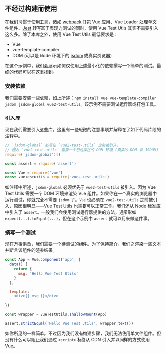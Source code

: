 ## 不经过构建而使用

在我们习惯于使用工具，诸如 [webpack](https://webpack.js.org/) 打包 Vue 应用、Vue Loader 处理单文件组件、[Jest](https://jestjs.io/) 转写富于表现力测试的同时，使用 Vue Test Utils 其实不需要引入这么多。除了本库之外，使用 Vue Test Utils 最低要求是：

- Vue
- vue-template-compiler
- DOM (可以是 Node 环境下的 [jsdom](https://github.com/jsdom/jsdom) 或真实浏览器)

在这个示例中，我们会展示如何仅使用上述最小化的依赖撰写一个简单的测试。最终的代码可以在[这里](https://github.com/lmiller1990/vue-test-utils-node-basic)找到。

### 安装依赖

我们需要安装一些依赖，如上所述：`npm install vue vue-template-compiler jsdom jsdom-global vue2-test-utils`。该示例不需要测试运行器或打包工具。

### 引入库

现在我们需要引入这些库。这里有一些轻微的注意事项并解释在了如下代码片段的注释中。

```js
// `jsdom-global` 必须在 `vue2-test-utils` 之前被引入，
// 因为 `vue2-test-utils` 需要一个已经存在的 DOM 环境 (真实的 DOM 或 JSDOM)
require('jsdom-global')()

const assert = require('assert')

const Vue = require('vue')
const VueTestUtils = require('vue2-test-utils')
```

如注释中所述，`jsdom-global` 必须优先于 `vue2-test-utils` 被引入。因为 Vue Test Utils 需要一个 DOM 环境来渲染 Vue 组件。如果你在一个真实的浏览器中运行测试，你就完全不需要 `jsdom` 了。`Vue` 也必须在 `vue2-test-utils` 之前被引入，原因很明显——Vue Test Utils 也需要可以正常工作。我们还从 Node 标准库中引入了 `assert`。一般我们会使用测试运行器提供的方法，通常形如 `expect(...).toEqual(...)`，但在这个示例中 `assert` 就可以用来做这件事。

### 撰写一个测试

现在万事俱备，我们需要一个待测试的组件。为了保持简介，我们之渲染一些文本并断言该组件的渲染结果。

```js
const App = Vue.component('app', {
  data() {
    return {
      msg: 'Hello Vue Test Utils'
    }
  },

  template: `
    <div>{{ msg }}</div>
  `
})

const wrapper = VueTestUtils.shallowMount(App)

assert.strictEqual('Hello Vue Test Utils', wrapper.text())
```

如你所见的一样简单。不过因为我们没有构建步骤，我们无法使用单文件组件。但没有什么可以阻止我们通过 `<script>` 标签从 CDN 引入并以同样的方式使用 Vue。
